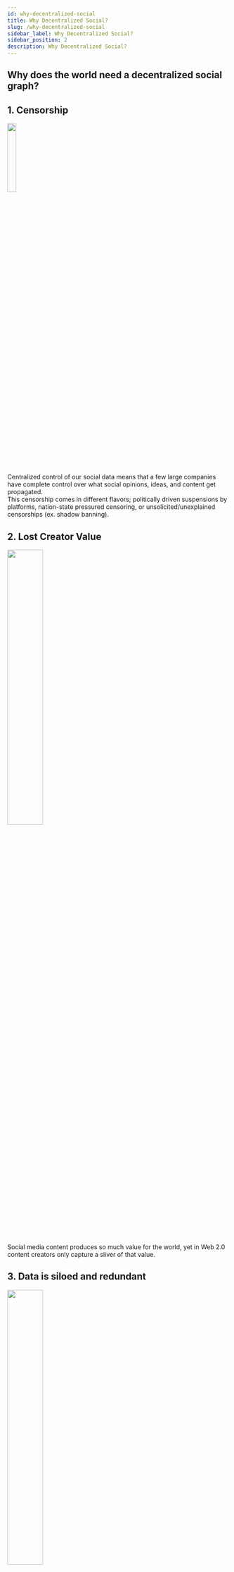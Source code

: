 ```yaml
---
id: why-decentralized-social
title: Why Decentralized Social?
slug: /why-decentralized-social
sidebar_label: Why Decentralized Social?
sidebar_position: 2
description: Why Decentralized Social?
---
```


## Why does the world need a decentralized social graph?

## 1. Censorship

<img src="/img/v2/social-censorship.jpeg"  width="20%" height="20%" align="center"/>

Centralized control of our social data means that a few large companies have complete control over what social opinions, ideas, and content get propagated. <br/> This censorship comes in different flavors; politically driven suspensions by platforms, nation-state pressured censoring, or unsolicited/unexplained censorships (ex. shadow banning).
<br clear="left"/>

## 2. Lost Creator Value

<div>
<img src="/img/v2/zuck-stealing.jpeg"  width="40%" height="40%" align="center"/>
</div>

Social media content produces so much value for the world, yet in Web 2.0 content creators only capture a sliver of that value.
<br clear="left"/>

## 3. Data is siloed and redundant

<div>
<img src="/img/v2/walled-gardens.jpeg"  width="40%" height="40%" align="center"/>
</div>

In the centralized structure of Web 2.0, our social data/graphs are “walled gardens”. Moving your data between systems is incredibly difficult and usually not possible. This creates a high switching costs; it adds friction for users and wastes time as users repeatedly build and declare connections whenever onboarding a new application.

## 4. Stifled Innovation

<div>
<img src="/img/v2/man-stealing-ideas.jpeg"  width="40%" height="40%" align="center"/>
</div>

Siloed data also means reduced innovation. With only a few players having access to all our data, independent developers are unable to explore that data and build useful products on top of it. If someone has an idea for a better Instagram frontend, or a better feed algorithm, they don’t have the ability to leverage all the data that’s been generated by users to build out their idea; even with consent from those users. Discord is an example of a Web2 that is slightly opening up this with their developer SDK for bots, but it’s still limited and only exposes what the company decides it wants to share

**Read more about why we think the world needs a decentralized social graph in our blog post:**

<iframe src="https://mirror.xyz/cyberlab.eth/Rqr8tiXed6helt5LfSotEdLFxB6Kv_fA1Poz3K_6g0c"></iframe>
